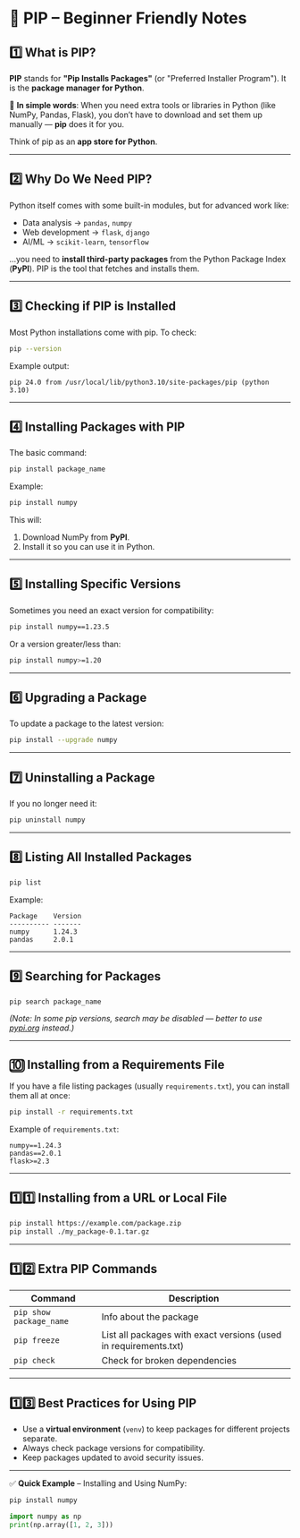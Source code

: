 # 🐍 PIP – Beginner Friendly Notes

## 1️⃣ What is PIP?

**PIP** stands for **"Pip Installs Packages"** (or "Preferred Installer Program").
It is the **package manager for Python**.

📌 **In simple words**:
When you need extra tools or libraries in Python (like NumPy, Pandas, Flask), you don’t have to download and set them up manually — **pip** does it for you.

Think of pip as an **app store for Python**.

---

## 2️⃣ Why Do We Need PIP?

Python itself comes with some built-in modules, but for advanced work like:

* Data analysis → `pandas`, `numpy`
* Web development → `flask`, `django`
* AI/ML → `scikit-learn`, `tensorflow`

…you need to **install third-party packages** from the Python Package Index (**PyPI**).
PIP is the tool that fetches and installs them.

---

## 3️⃣ Checking if PIP is Installed

Most Python installations come with pip. To check:

```bash
pip --version
```

Example output:

```
pip 24.0 from /usr/local/lib/python3.10/site-packages/pip (python 3.10)
```

---

## 4️⃣ Installing Packages with PIP

The basic command:

```bash
pip install package_name
```

Example:

```bash
pip install numpy
```

This will:

1. Download NumPy from **PyPI**.
2. Install it so you can use it in Python.

---

## 5️⃣ Installing Specific Versions

Sometimes you need an exact version for compatibility:

```bash
pip install numpy==1.23.5
```

Or a version greater/less than:

```bash
pip install numpy>=1.20
```

---

## 6️⃣ Upgrading a Package

To update a package to the latest version:

```bash
pip install --upgrade numpy
```

---

## 7️⃣ Uninstalling a Package

If you no longer need it:

```bash
pip uninstall numpy
```

---

## 8️⃣ Listing All Installed Packages

```bash
pip list
```

Example:

```
Package    Version
---------- -------
numpy      1.24.3
pandas     2.0.1
```

---

## 9️⃣ Searching for Packages

```bash
pip search package_name
```

*(Note: In some pip versions, search may be disabled — better to use [pypi.org](https://pypi.org) instead.)*

---

## 🔟 Installing from a Requirements File

If you have a file listing packages (usually `requirements.txt`), you can install them all at once:

```bash
pip install -r requirements.txt
```

Example of `requirements.txt`:

```
numpy==1.24.3
pandas==2.0.1
flask>=2.3
```

---

## 1️⃣1️⃣ Installing from a URL or Local File

```bash
pip install https://example.com/package.zip
pip install ./my_package-0.1.tar.gz
```

---

## 1️⃣2️⃣ Extra PIP Commands

| Command                 | Description                                                      |
| ----------------------- | ---------------------------------------------------------------- |
| `pip show package_name` | Info about the package                                           |
| `pip freeze`            | List all packages with exact versions (used in requirements.txt) |
| `pip check`             | Check for broken dependencies                                    |

---

## 1️⃣3️⃣ Best Practices for Using PIP

* Use a **virtual environment** (`venv`) to keep packages for different projects separate.
* Always check package versions for compatibility.
* Keep packages updated to avoid security issues.

---

✅ **Quick Example** – Installing and Using NumPy:

```bash
pip install numpy
```

```python
import numpy as np
print(np.array([1, 2, 3]))
```